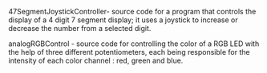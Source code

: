 47SegmentJoystickController- source code for a program that controls the display of a 4 digit 7 segment display; it uses a joystick to increase or decrease the number from a selected digit.

analogRGBControl - source code for controlling the color of a RGB LED with the help of three different potentiometers, each being responsible for the intensity of each color channel : red, green and blue.
